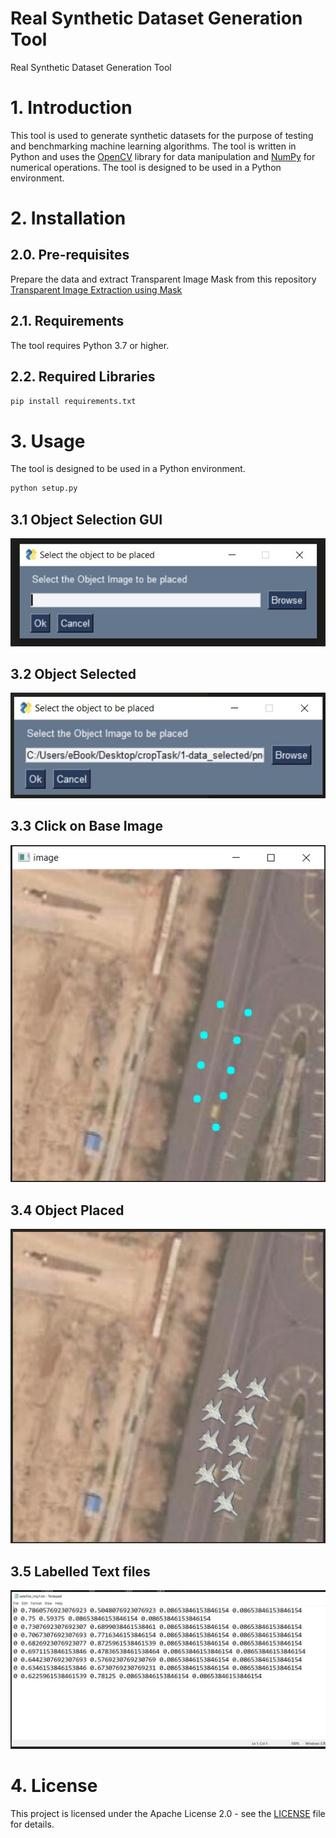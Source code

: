 # Real Synthetic Dataset Generation Tool
 Real Synthetic Dataset Generation Tool

# 1. Introduction
This tool is used to generate synthetic datasets for the purpose of testing and benchmarking machine learning algorithms. The tool is written in Python and uses the [OpenCV](https://opencv.org/) library for data manipulation and [NumPy](https://numpy.org/) for numerical operations. The tool is designed to be used in a Python environment.

# 2. Installation

## 2.0. Pre-requisites
Prepare the data and extract Transparent Image Mask from this repository [Transparent Image Extraction using Mask](https://github.com/theshahzaib/Transparent-Image-Extraction-using-Mask.git)

## 2.1. Requirements
The tool requires Python 3.7 or higher.

## 2.2. Required Libraries
```bash
pip install requirements.txt
```

# 3. Usage
The tool is designed to be used in a Python environment. 

```bash
python setup.py
```

## 3.1 Object Selection GUI

![](./snips/obj_selection_gui.jpg)

## 3.2 Object Selected

![](./snips/obj_selection_gui_selected.jpg)

## 3.3 Click on Base Image

![](./snips/clicked.jpg)

## 3.4 Object Placed

![](./snips/data_output.jpg)

## 3.5 Labelled Text files

![](./snips/labels.jpg)

# 4. License
This project is licensed under the Apache License 2.0 - see the [LICENSE](LICENSE) file for details.


